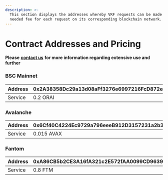```yaml
---
description: >-
  This section displays the addresses whereby VRF requests can be made and the
  needed fee for each request on its corresponding blockchain network.
---
```


# Contract Addresses and Pricing

**Please** [**contact us**](https://landing.mailerlite.com/webforms/landing/t0c1f1) **for more information regarding extensive use and further** &#x20;

### **BSC Mainnet**

| Address  | 0x2A38358Dc29a13d08aFf3276e6997216FcD872ee |
| -------- | ------------------------------------------ |
| Service  | 0.2 ORAI                                   |

### &#x20;**Avalanche**

| Address   | 0x6Cf40C4224Ec9729a796eeeB912D3157231a2b35 |
| --------- | ------------------------------------------ |
| Service   | 0.015 AVAX                                 |

### Fantom

| Address   | 0xA86CB5b2CE3A16fA321c2E572fAA0099CD9639f4 |
| --------- | ------------------------------------------ |
| Service   | 0.8 FTM                                    |

